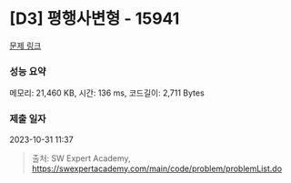 # [D3] 평행사변형 - 15941 

[문제 링크](https://swexpertacademy.com/main/code/problem/problemDetail.do?contestProbId=AYVgOZEKOpcDFAQK) 

### 성능 요약

메모리: 21,460 KB, 시간: 136 ms, 코드길이: 2,711 Bytes

### 제출 일자

2023-10-31 11:37



> 출처: SW Expert Academy, https://swexpertacademy.com/main/code/problem/problemList.do